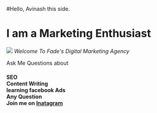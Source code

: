 #Hello, Avinash this side.

<h1>
I am a Marketing Enthusiast
  </h1>
 <img src = https://source.unsplash.com/1200x400/?Marketing >
 <i>Welcome To Fade's Digital Marketing Agency</i>
 

<p>
Ask Me Questions about
<h4>
    SEO<br>
    Content Writing<br>
    learning facebook Ads<br>
    Any Question <br>Join me on <a href = https://www.instagram.com/avii_kauran/ alt = Inatagram>Inatagram</a>
  </h4></p>
  
